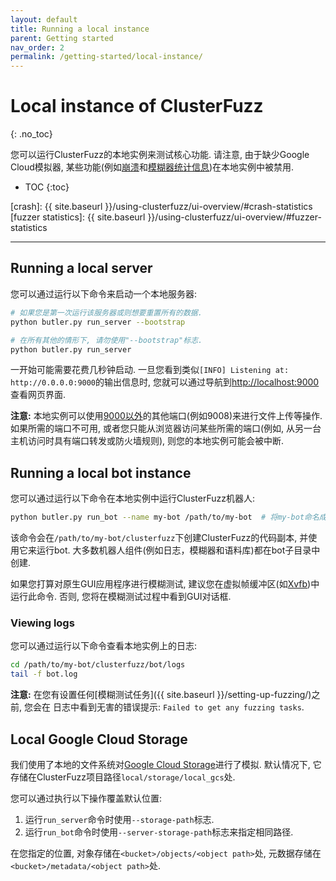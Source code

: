```yaml
---
layout: default
title: Running a local instance
parent: Getting started
nav_order: 2
permalink: /getting-started/local-instance/
---
```


# Local instance of ClusterFuzz
{: .no_toc}

您可以运行ClusterFuzz的本地实例来测试核心功能. 请注意, 由于缺少Google Cloud模拟器, 某些功能(例如[崩溃]()和[模糊器统计信息]())在本地实例中被禁用. 

- TOC
{:toc}

[crash]: {{ site.baseurl }}/using-clusterfuzz/ui-overview/#crash-statistics
[fuzzer statistics]: {{ site.baseurl }}/using-clusterfuzz/ui-overview/#fuzzer-statistics

---

## Running a local server

您可以通过运行以下命令来启动一个本地服务器:

```bash
# 如果您是第一次运行该服务器或则想要重置所有的数据.
python butler.py run_server --bootstrap

# 在所有其他的情形下, 请勿使用"--bootstrap"标志.
python butler.py run_server
```

一开始可能需要花费几秒钟启动. 一旦您看到类似`[INFO] Listening at: http://0.0.0.0:9000`的输出信息时, 您就可以通过导航到[http://localhost:9000](http://localhost:9000)查看网页界面.

**注意:** 本地实例可以使用[9000以外](https://github.com/google/clusterfuzz/blob/master/src/local/butler/constants.py)的其他端口(例如9008)来进行文件上传等操作. 如果所需的端口不可用, 或者您只能从浏览器访问某些所需的端口(例如, 从另一台主机访问时具有端口转发或防火墙规则), 则您的本地实例可能会被中断.

## Running a local bot instance

您可以通过运行以下命令在本地实例中运行ClusterFuzz机器人:

```bash
python butler.py run_bot --name my-bot /path/to/my-bot  # 将my-bot命名成其他名称
```


该命令会在`/path/to/my-bot/clusterfuzz`下创建ClusterFuzz的代码副本, 并使用它来运行bot. 大多数机器人组件(例如日志，模糊器和语料库)都在bot子目录中创建.

如果您打算对原生GUI应用程序进行模糊测试, 建议您在虚拟帧缓冲区(如[Xvfb](https://en.wikipedia.org/wiki/Xvfb))中运行此命令. 否则, 您将在模糊测试过程中看到GUI对话框.

### Viewing logs

您可以通过运行以下命令查看本地实例上的日志:

```bash
cd /path/to/my-bot/clusterfuzz/bot/logs
tail -f bot.log
```

**注意:** 在您有设置任何[模糊测试任务]({{ site.baseurl }}/setting-up-fuzzing/)之前, 您会在 日志中看到无害的错误提示: `Failed to get any fuzzing tasks`. 

## Local Google Cloud Storage

我们使用了本地的文件系统对[Google Cloud Storage]进行了模拟. 默认情况下, 它存储在ClusterFuzz项目路径`local/storage/local_gcs`处.

您可以通过执行以下操作覆盖默认位置:

1. 运行`run_server`命令时使用`--storage-path`标志.
2. 运行`run_bot`命令时使用`--server-storage-path`标志来指定相同路径. 

在您指定的位置, 对象存储在`<bucket>/objects/<object path>`处, 元数据存储在`<bucket>/metadata/<object path>`处. 

[Google Cloud Storage]: https://cloud.google.com/storage/

